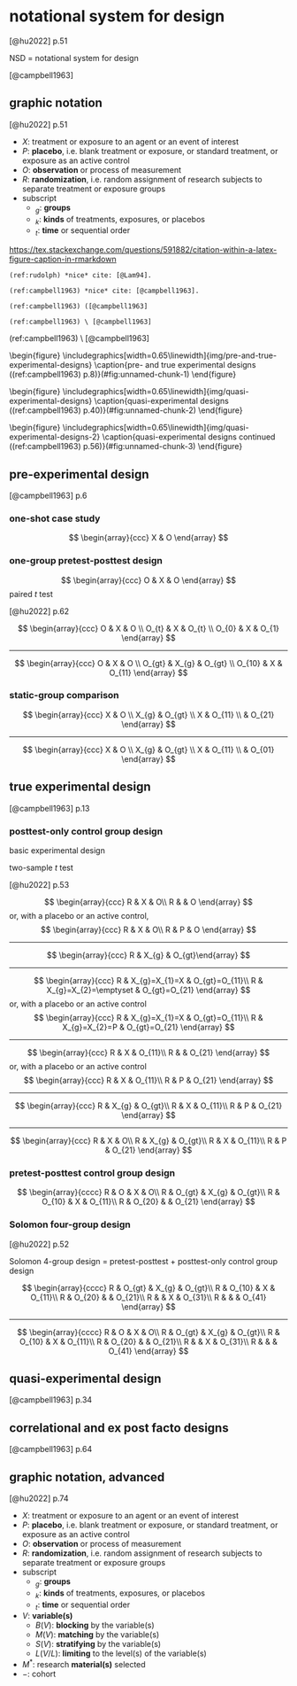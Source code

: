 # notational system for design

[@hu2022] p.51

NSD = notational system for design

[@campbell1963]

## graphic notation

[@hu2022] p.51

- $X$: treatment or exposure to an agent or an event of interest
- $P$: **placebo**, i.e. blank treatment or exposure, or standard treatment, or exposure as an active control
- $O$: **observation** or process of measurement
- $R$: **randomization**, i.e. random assignment of research subjects to separate treatment or exposure groups
- subscript
  - $_g$: **groups**
  - $_k$: **kinds** of treatments, exposures, or placebos
  - $_t$: **time** or sequential order

https://tex.stackexchange.com/questions/591882/citation-within-a-latex-figure-caption-in-rmarkdown

`(ref:rudolph) *nice* cite: [@Lam94].`

`(ref:campbell1963) *nice* cite: [@campbell1963].`

`(ref:campbell1963) ([@campbell1963]`

`(ref:campbell1963) \ [@campbell1963]`

(ref:campbell1963) \ [@campbell1963]

\begin{figure}
\includegraphics[width=0.65\linewidth]{img/pre-and-true-experimental-designs} \caption{pre- and true experimental designs ((ref:campbell1963) p.8)}(\#fig:unnamed-chunk-1)
\end{figure}

\begin{figure}
\includegraphics[width=0.65\linewidth]{img/quasi-experimental-designs} \caption{quasi-experimental designs ((ref:campbell1963) p.40)}(\#fig:unnamed-chunk-2)
\end{figure}

\begin{figure}
\includegraphics[width=0.65\linewidth]{img/quasi-experimental-designs-2} \caption{quasi-experimental designs continued ((ref:campbell1963) p.56)}(\#fig:unnamed-chunk-3)
\end{figure}

## pre-experimental design

[@campbell1963] p.6

### one-shot case study

$$
\begin{array}{ccc}
X & O
\end{array}
$$

### one-group pretest-posttest design

$$
\begin{array}{ccc}
O & X & O
\end{array}
$$
paired $t$ test

[@hu2022] p.62

$$
\begin{array}{ccc}
O & X & O \\
O_{t} & X & O_{t} \\
O_{0} & X & O_{1}
\end{array}
$$

***

$$
\begin{array}{ccc}
O & X & O \\
O_{gt} & X_{g} & O_{gt} \\
O_{10} & X & O_{11}
\end{array}
$$

### static-group comparison

$$
\begin{array}{ccc}
X & O \\
X_{g} & O_{gt} \\
X & O_{11} \\
  & O_{21}
\end{array}
$$

***

$$
\begin{array}{ccc}
X & O \\
X_{g} & O_{gt} \\
X & O_{11} \\
  & O_{01}
\end{array}
$$


## true experimental design

[@campbell1963] p.13

### posttest-only control group design

basic experimental design

two-sample $t$ test

[@hu2022] p.53

$$
\begin{array}{ccc}
R & X & O\\
R &  & O
\end{array}
$$
or, with a placebo or an active control,
$$
\begin{array}{ccc}
R & X & O\\
R & P & O
\end{array}
$$

***

$$
\begin{array}{ccc}
R & X_{g} & O_{gt}\end{array}
$$

***

$$
\begin{array}{ccc}
R & X_{g}=X_{1}=X & O_{gt}=O_{11}\\
R & X_{g}=X_{2}=\emptyset & O_{gt}=O_{21}
\end{array}
$$
or, with a placebo or an active control
$$
\begin{array}{ccc}
R & X_{g}=X_{1}=X & O_{gt}=O_{11}\\
R & X_{g}=X_{2}=P & O_{gt}=O_{21}
\end{array}
$$

***

$$
\begin{array}{ccc}
R & X & O_{11}\\
R &  & O_{21}
\end{array}
$$
or, with a placebo or an active control
$$
\begin{array}{ccc}
R & X & O_{11}\\
R & P & O_{21}
\end{array}
$$

***

$$
\begin{array}{ccc}
R & X_{g} & O_{gt}\\
R & X & O_{11}\\
R & P & O_{21}
\end{array}
$$

***

$$
\begin{array}{ccc}
R & X & O\\
R & X_{g} & O_{gt}\\
R & X & O_{11}\\
R & P & O_{21}
\end{array}
$$

### pretest-posttest control group design

$$
\begin{array}{cccc}
R & O & X & O\\
R & O_{gt} & X_{g} & O_{gt}\\
R & O_{10} & X & O_{11}\\
R & O_{20} &  & O_{21}
\end{array}
$$

### Solomon four-group design

[@hu2022] p.52

Solomon 4-group design = pretest-posttest + posttest-only control group design

$$
\begin{array}{cccc}
R & O_{gt} & X_{g} & O_{gt}\\
R & O_{10} & X & O_{11}\\
R & O_{20} &  & O_{21}\\
R &  & X & O_{31}\\
R &  &  & O_{41}
\end{array}
$$

***

$$
\begin{array}{cccc}
R & O & X & O\\
R & O_{gt} & X_{g} & O_{gt}\\
R & O_{10} & X & O_{11}\\
R & O_{20} &  & O_{21}\\
R &  & X & O_{31}\\
R &  &  & O_{41}
\end{array}
$$

## quasi-experimental design

[@campbell1963] p.34

## correlational and ex post facto designs

[@campbell1963] p.64

## graphic notation, advanced

[@hu2022] p.74

- $X$: treatment or exposure to an agent or an event of interest
- $P$: **placebo**, i.e. blank treatment or exposure, or standard treatment, or exposure as an active control
- $O$: **observation** or process of measurement
- $R$: **randomization**, i.e. random assignment of research subjects to separate treatment or exposure groups
- subscript
  - $_g$: **groups**
  - $_k$: **kinds** of treatments, exposures, or placebos
  - $_t$: **time** or sequential order
- $V$: **variable(s)**
  - $B(V)$: **blocking** by the variable(s)
  - $M(V)$: **matching** by the variable(s)
  - $S(V)$: **stratifying** by the variable(s)
  - $L(V/L)$: **limiting** to the level(s) of the variable(s)
- $M^{*}$: research **material(s)** selected
- $-$: cohort
  
